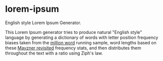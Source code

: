 # lorem-ipsum
English style Lorem Ipsum Generator.


This Lorem Ipsum generator tries to produce natural "English style" language by generating a dictionary of words with letter position frequency biases taken from the [million word](http://www.viviancook.uk/SpellStats/LetFreqByWordPosition.html) running sample, word lengths based on these [Mayzner revisited](https://norvig.com/mayzner.html) frequency stats, and then distributes them throughout the text with a ratio using Ziph's law.
